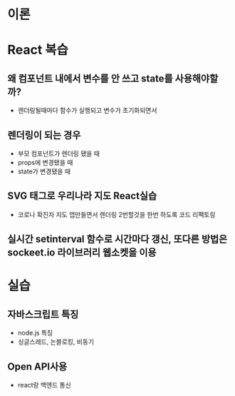 # 이론

# React 복습
## 왜 컴포넌트 내에서 변수를 안 쓰고 state를 사용해야할까?
* 렌더링될때마다 함수가 실행되고 변수가 초기화되면서

## 렌더링이 되는 경우
* 부모 컴포넌트가 렌더링 됐을 때
* props에 변경됐을 때
* state가 변경됐을 때


## SVG 태그로 우리나라 지도 React실습
* 코로나 확진자 지도 앱만들면서 렌더링 2번할것을 한번 하도록 코드 리팩토링

## 실시간 setinterval 함수로 시간마다 갱신, 또다른 방법은 sockeet.io 라이브러리 웹소켓을 이용


# 실습
## 자바스크립트 특징
* node.js 특징
* 싱글스레드, 논블로킹, 비동기


## Open API사용
* react랑 백엔드 통신